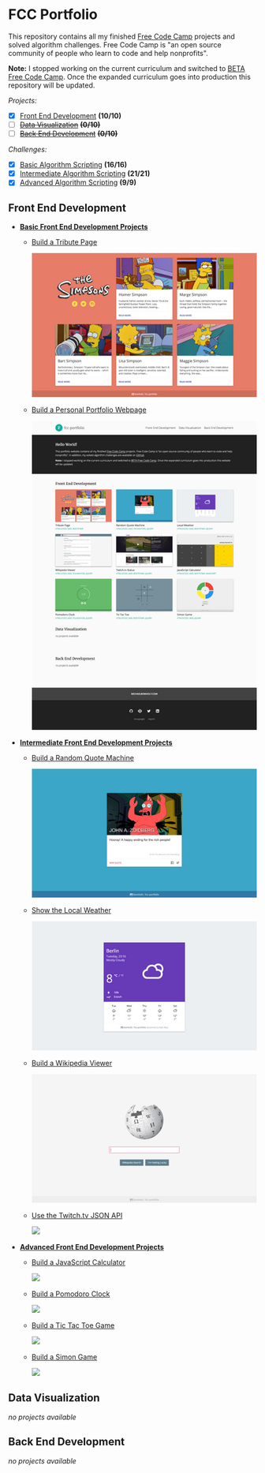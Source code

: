 # FCC Portfolio

This repository contains all my finished [Free Code Camp](https://www.freecodecamp.com) projects and solved algorithm challenges. Free Code Camp is "an open source community of people who learn to code and help nonprofits".

**Note:** I stopped working on the current curriculum and switched to [BETA Free Code Camp](https://beta.freecodecamp.com). Once the expanded curriculum goes into production this repository will be updated.

*Projects:*
- [x] [Front End Development](https://github.com/bomholt/fcc-portfolio#front-end-development) **(10/10)**
- [ ] [~~Data Visualization~~](https://github.com/bomholt/fcc-portfolio#data-visualization) **~~(0/10)~~**
- [ ] [~~Back End Development~~](https://github.com/bomholt/fcc-portfolio#back-end-development) **~~(0/10)~~**

*Challenges:*
- [x] [Basic Algorithm Scripting](https://github.com/bomholt/fcc-portfolio/tree/master/basic_algorithm_scripting) **(16/16)**
- [x] [Intermediate Algorithm Scripting](https://github.com/bomholt/fcc-portfolio/tree/master/intermediate_algorithm_scripting) **(21/21)**
- [x] [Advanced Algorithm Scripting](https://github.com/bomholt/fcc-portfolio/tree/master/advanced_algorithm_scripting) **(9/9)**

## Front End Development

* [**Basic Front End Development Projects**](https://github.com/bomholt/fcc-portfolio/tree/master/basic_front_end_development_projects)
    * [Build a Tribute Page](https://michaelbomholt.com/fcc-portfolio/basic_front_end_development_projects/tribute_page)

        [![](_assets/README/tribute_page.jpg)](https://michaelbomholt.com/fcc-portfolio/basic_front_end_development_projects/tribute_page)

    * [Build a Personal Portfolio Webpage](https://michaelbomholt.com/fcc-portfolio)

        [![](_assets/README/personal_portfolio.jpg)](https://michaelbomholt.com/fcc-portfolio)

* [**Intermediate Front End Development Projects**](https://github.com/bomholt/fcc-portfolio/tree/master/intermediate_front_end_development_projects)
    * [Build a Random Quote Machine](https://michaelbomholt.com/fcc-portfolio/intermediate_front_end_development_projects/random_quote_machine)

        [![](_assets/README/random_quote_machine.jpg)](https://michaelbomholt.com/fcc-portfolio/intermediate_front_end_development_projects/random_quote_machine)

    * [Show the Local Weather](https://michaelbomholt.com/fcc-portfolio/intermediate_front_end_development_projects/local_weather)

        [![](_assets/README/local_weather.jpg)](https://michaelbomholt.com/fcc-portfolio/intermediate_front_end_development_projects/local_weather)

    * [Build a Wikipedia Viewer](https://michaelbomholt.com/fcc-portfolio/intermediate_front_end_development_projects/wikipedia_viewer)

        [![](_assets/README/wikipedia_viewer.jpg)](https://michaelbomholt.com/fcc-portfolio/intermediate_front_end_development_projects/wikipedia_viewer)

    * [Use the Twitch.tv JSON API](https://michaelbomholt.com/fcc-portfolio/intermediate_front_end_development_projects/twitch_status)

        [![](https://rawgit.com/bomholt/fcc-portfolio/master/intermediate_front_end_development_projects/_assets/img/twitch_status.jpg)](https://michaelbomholt.com/fcc-portfolio/intermediate_front_end_development_projects/twitch_status)

* [**Advanced Front End Development Projects**](https://github.com/bomholt/fcc-portfolio/tree/master/advanced_front_end_development_projects)
    * [Build a JavaScript Calculator](https://michaelbomholt.com/fcc-portfolio/advanced_front_end_development_projects/js_calculator)

        [![](https://rawgit.com/bomholt/fcc-portfolio/master/advanced_front_end_development_projects/_assets/img/js_calculator.jpg)](https://michaelbomholt.com/fcc-portfolio/advanced_front_end_development_projects/js_calculator)

    * [Build a Pomodoro Clock](https://michaelbomholt.com/fcc-portfolio/advanced_front_end_development_projects/pomodoro_clock)

        [![](https://rawgit.com/bomholt/fcc-portfolio/master/advanced_front_end_development_projects/_assets/img/pomodoro_clock.jpg)](https://michaelbomholt.com/fcc-portfolio/advanced_front_end_development_projects/pomodoro_clock)

    * [Build a Tic Tac Toe Game](https://michaelbomholt.com/fcc-portfolio/advanced_front_end_development_projects/tic_tac_toe)

        [![](https://rawgit.com/bomholt/fcc-portfolio/master/advanced_front_end_development_projects/_assets/img/tic_tac_toe.jpg)](https://michaelbomholt.com/fcc-portfolio/advanced_front_end_development_projects/tic_tac_toe)

    * [Build a Simon Game](https://michaelbomholt.com/fcc-portfolio/advanced_front_end_development_projects/simon_game)

        [![](https://rawgit.com/bomholt/fcc-portfolio/master/advanced_front_end_development_projects/_assets/img/simon_game.jpg)](https://michaelbomholt.com/fcc-portfolio/advanced_front_end_development_projects/simon_game)

## Data Visualization

*no projects available*

## Back End Development

*no projects available*
